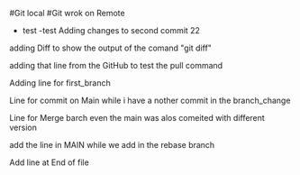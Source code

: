 #Git local
#Git wrok on Remote


- test 
-test
Adding changes to second commit 22

adding Diff to show the output of the comand "git diff"

adding that line from the GitHub to test the pull command

Adding line for first_branch

Line for commit on Main while i have a nother commit in the branch_change

Line for Merge barch even the main was alos comeited with different version

add the line in MAIN while we add in the rebase branch

Add line at End of file
